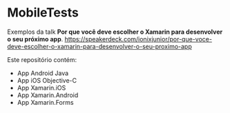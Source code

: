 # MobileTests

Exemplos da talk **Por que você deve escolher o Xamarin para desenvolver o seu próximo app**.
https://speakerdeck.com/ionixjunior/por-que-voce-deve-escolher-o-xamarin-para-desenvolver-o-seu-proximo-app

Este repositório contém:
- App Android Java
- App iOS Objective-C
- App Xamarin.iOS
- App Xamarin.Android
- App Xamarin.Forms
